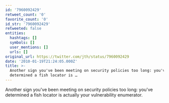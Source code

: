 ```yaml
---
id: '7960092429'
retweet_count: '0'
favorite_count: '0'
id_str: '7960092429'
retweeted: false
entities:
  hashtags: []
  symbols: []
  user_mentions: []
  urls: []
original_url: https://twitter.com/jth/status/7960092429
date: '2010-01-19T21:24:05.000Z'
title: >-
  Another sign you've been meeting on security policies too long: you've
  determined a fish locator is …
---
```


Another sign you've been meeting on security policies too long: you've determined a fish locator is actually your vulnerability enumerator.